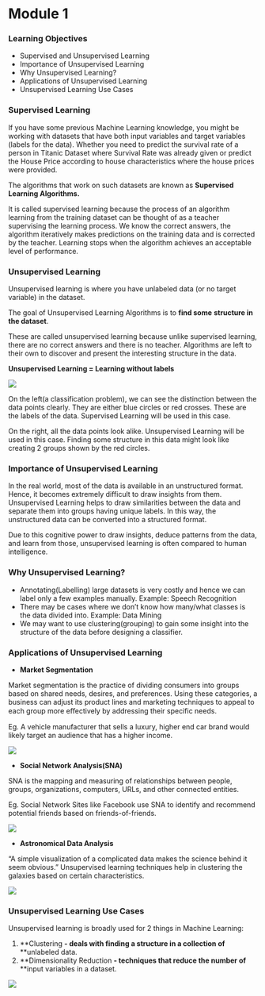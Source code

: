 # Module 1

### Learning Objectives

* Supervised and Unsupervised Learning
* Importance of Unsupervised Learning
* Why Unsupervised Learning?
* Applications of Unsupervised Learning
* Unsupervised Learning Use Cases

### Supervised Learning

If you have some previous Machine Learning knowledge, you might be working with datasets that have both input variables and target variables (labels for the data). Whether you need to predict the survival rate of a person in Titanic Dataset where Survival Rate was already given or predict the House Price according to house characteristics where the house prices were provided.

The algorithms that work on such datasets are known as **Supervised** **Learning Algorithms.**

It is called supervised learning because the process of an algorithm learning from the training dataset can be thought of as a teacher supervising the learning process. We know the correct answers, the algorithm iteratively makes predictions on the training data and is corrected by the teacher. Learning stops when the algorithm achieves an acceptable level of performance.

### Unsupervised Learning

Unsupervised learning is where you have unlabeled data (or no target variable) in the dataset.

The goal of Unsupervised Learning Algorithms is to **find some** **structure in the dataset**.

These are called unsupervised learning because unlike supervised learning, there are no correct answers and there is no teacher. Algorithms are left to their own to discover and present the interesting structure in the data.

**Unsupervised Learning = Learning without labels**

![](https://lh6.googleusercontent.com/oJfbctudrmOkUL4dxi0gdL8-QKATDPWZmkHEPQqelbE4Gu2ASvweSJB\_o9ifvvO99eneAfs4xFlA\_O7T\_\_8-wQMhTttE1EfkBWiE\_qfwfexuI6LTrxlzVr02sy3rIKylhEEyOUoCpqI)

On the left(a classification problem), we can see the distinction between the data points clearly. They are either blue circles or red crosses. These are the labels of the data. Supervised Learning will be used in this case.

On the right, all the data points look alike. Unsupervised Learning will be used in this case. Finding some structure in this data might look like creating 2 groups shown by the red circles.

### Importance of Unsupervised Learning

In the real world, most of the data is available in an unstructured format. Hence, it becomes extremely difficult to draw insights from them. Unsupervised Learning helps to draw similarities between the data and separate them into groups having unique labels. In this way, the unstructured data can be converted into a structured format.

Due to this cognitive power to draw insights, deduce patterns from the data, and learn from those, unsupervised learning is often compared to human intelligence.

### Why Unsupervised Learning?

* Annotating(Labelling) large datasets is very costly and hence we can label only a few examples manually. Example: Speech Recognition
* There may be cases where we don’t know how many/what classes is the data divided into. Example: Data Mining
* We may want to use clustering(grouping) to gain some insight into the structure of the data before designing a classifier.

### Applications of Unsupervised Learning

* **Market Segmentation**

Market segmentation is the practice of dividing consumers into groups based on shared needs, desires, and preferences. Using these categories, a business can adjust its product lines and marketing techniques to appeal to each group more eﬀectively by addressing their specific needs.

Eg. A vehicle manufacturer that sells a luxury, higher end car brand would likely target an audience that has a higher income.

![](broken-reference)

* **Social Network Analysis(SNA)**

SNA is the mapping and measuring of relationships between people, groups, organizations, computers, URLs, and other connected entities.

Eg. Social Network Sites like Facebook use SNA to identify and recommend potential friends based on friends-of-friends.

![](broken-reference)

* **Astronomical Data Analysis**

“A simple visualization of a complicated data makes the science behind it seem obvious.” Unsupervised learning techniques help in clustering the galaxies based on certain characteristics.

![](https://lh4.googleusercontent.com/L9DlpsEtyGlGpcrRnREbQy-qZf\_PbakfZzICi0-9jItBxva9D5KXOR7PCf4WBdhCWiKcf3Q97cw5zwSwLuInc22A2lQ2TkQ2bplWSkaFgz8cmcgRJh\_bBn63WTR-a59ZwVi6kUJ-bRk)

### Unsupervised Learning Use Cases

Unsupervised learning is broadly used for 2 things in Machine Learning:

1. **Clustering **- deals with finding a structure in a collection of** **unlabeled data.
2. **Dimensionality Reduction **- techniques that reduce the number of** **input variables in a dataset.

![](broken-reference)

